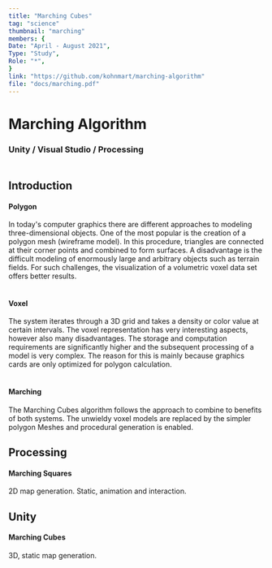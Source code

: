 ```yaml
---
title: "Marching Cubes"
tag: "science"
thumbnail: "marching"
members: {
Date: "April - August 2021",
Type: "Study",         
Role: "*",
}
link: "https://github.com/kohnmart/marching-algorithm"
file: "docs/marching.pdf"
---
```


# Marching Algorithm 

### Unity / Visual Studio / Processing <br /> <br />

<team :members="members" :link="link" :doc="file"></team> 


## Introduction


#### Polygon
In today's computer graphics there are different approaches to modeling three-dimensional objects. One of the most popular is the creation of a polygon mesh (wireframe model). In this procedure, triangles are connected at their corner points and combined to form surfaces. A disadvantage is the difficult modeling of enormously large and arbitrary objects such as terrain fields. For such challenges, the visualization of a volumetric voxel data set offers better results.   <br /> <br />

#### Voxel
The system iterates through a 3D grid and takes a density or color value at certain intervals. The voxel representation has very interesting aspects, however also many disadvantages. The storage and computation requirements are significantly higher and the subsequent processing of a model is very complex. The reason for this is mainly because graphics cards are only optimized for polygon calculation.  <br /> <br />


#### Marching
The Marching Cubes algorithm follows the approach to combine to benefits of both systems. The unwieldy voxel models are replaced by the simpler polygon Meshes and procedural generation is enabled.


## Processing 

#### Marching Squares
2D map generation. Static, animation and interaction.

<image-loader height="medium_wide" image="science/marching/processing"></image-loader>


## Unity

#### Marching Cubes
3D, static map generation.

<image-loader height="medium_wide" image="science/marching/unity"></image-loader>
